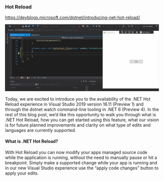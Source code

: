﻿### Hot Reload

https://devblogs.microsoft.com/dotnet/introducing-net-hot-reload/

![Hot Reload](img/hot-reload.gif)

Today, we are excited to introduce you to the availability of the .NET Hot Reload experience in Visual Studio 2019 version 16.11 (Preview 1) and through the dotnet watch command-line tooling in .NET 6 (Preview 4). In the rest of this blog post, we’d like this opportunity to walk you through what is .NET Hot Reload, how you can get started using this feature, what our vision is for future planned improvements and clarity on what type of edits and languages are currently supported.

#### What is .NET Hot Reload?

With Hot Reload you can now modify your apps managed source code while the application is running, without the need to manually pause or hit a breakpoint. Simply make a supported change while your app is running and in our new Visual Studio experience use the “apply code changes” button to apply your edits.
